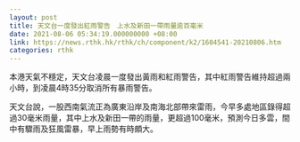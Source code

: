 ```yaml
---
layout: post
title: 天文台一度發出紅雨警告　上水及新田一帶雨量逾百毫米
date: 2021-08-06 05:34:19.000000000 +08:00
link: https://news.rthk.hk/rthk/ch/component/k2/1604541-20210806.htm
categories: rthk
---
```


本港天氣不穩定，天文台凌晨一度發出黃雨和紅雨警告，其中紅雨警告維持超過兩小時，到凌晨4時35分取消所有暴雨警告。

天文台說，一股西南氣流正為廣東沿岸及南海北部帶來雷雨，今早多處地區錄得超過30毫米雨量，其中上水及新田一帶的雨量，更超過100毫米，預測今日多雲，間中有驟雨及狂風雷暴，早上雨勢有時頗大。
